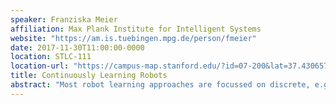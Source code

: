 ```yaml
---
speaker: Franziska Meier
affiliation: Max Plank Institute for Intelligent Systems
website: "https://am.is.tuebingen.mpg.de/person/fmeier"
date: 2017-11-30T11:00:00-0000
location: STLC-111
location-url: "https://campus-map.stanford.edu/?id=07-200&lat=37.43065713&lng=-122.17143743&zoom=17"
title: Continuously Learning Robots
abstract: "Most robot learning approaches are focussed on discrete, e.g. single-task, learning events. A policy is trained for specific environments and/or tasks, and then tested on similar problems. Yet, in order to be truly autonomous, robots need to be able to react to unexpected events and then update their models/policies to include the just encountered data points. In short, true autonomy requires continual learning. However, continuously updating models without forgetting previously learned mappings remains an open research problem. In this talk I will present learning algorithms, based on localized inference schemes, that alleviate the problem of forgetting when learning incrementally. Finally, I will introduce our recent advances on learning-to-learn in the context of continuous learning. We show that, with the help of our meta-learner we achieve faster model adaptation when encountering new situations when learning online."
---
```

